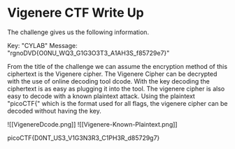 # Vigenere CTF Write Up

The challenge gives us the following information.

Key: "CYLAB" 
Message: "rgnoDVD{O0NU_WQ3_G1G3O3T3_A1AH3S_f85729e7}"

From the title of the challenge we can assume the encryption method of this ciphertext is the Vigenere cipher. The Vigenere Cipher can be decrypted
with the use of online decoding tool dcode. With the key decoding the ciphertext is as easy as plugging it into the tool. The vigenere cipher is also 
easy to decode with a known plaintext attack. Using the plaintext "picoCTF{" which is the format used for all flags, the vigenere cipher can be decoded
without having the key.


![[VigenereDcode.png]]
![[Vigenere-Known-Plaintext.png]]


picoCTF{D0NT_US3_V1G3N3R3_C1PH3R_d85729g7}
